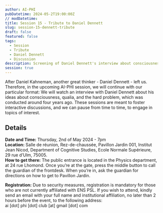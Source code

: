 ```yaml
---
author: AI-PHI
pubDatetime: 2024-05-2T19:00:00Z
// modDatetime:
title: Session 15 - Tribute to Daniel Dennett
slug: session-15-dennett-tribute
draft: false
featured: false
tags:
  - Session
  - Tribute
  - Daniel Dennett
  - Discussion
description: Screening of Daniel Dennett's interview about consciousness.
session: true
---
```


After Daniel Kahneman, another great thinker - Daniel Dennett - left us. Therefore, in the upcoming AI-PHI session, we will continue with our particular format: We will watch an interview with Daniel Dennett about his ideas about consciousness, qualia, and the hard problem, which was conducted around four years ago. These sessions are meant to foster interactive discussions, and we can pause from time to time, to engage in topics of interest.

## Details

**Date and Time:** Thursday, 2nd of May 2024 - 7pm  
**Location:** Salle de réunion, Rez-de-chaussée, Pavillon Jardin 001, Institut Jean Nicod, Department of Cognitive Studies, Ecole Normale Supérieure, 29 rue d’Ulm, 75005.  
**How to get there:** The public entrance is located in the Physics department, at 24 rue Lhomond. Once you’re at the gate, press the middle button to call the guardian of the frontdesk. When you’re in, ask the guardian for directions on how to get to Pavillon Jardin.

**Registration:** Due to security measures, registration is mandatory for those who are not currently affiliated with ENS PSL. If you wish to attend, kindly send an email with your full name and institutional affiliation, no later than 2 hours before the event, to the following address:  
ai [dot] phi [dot] club [at] gmail [dot] com
